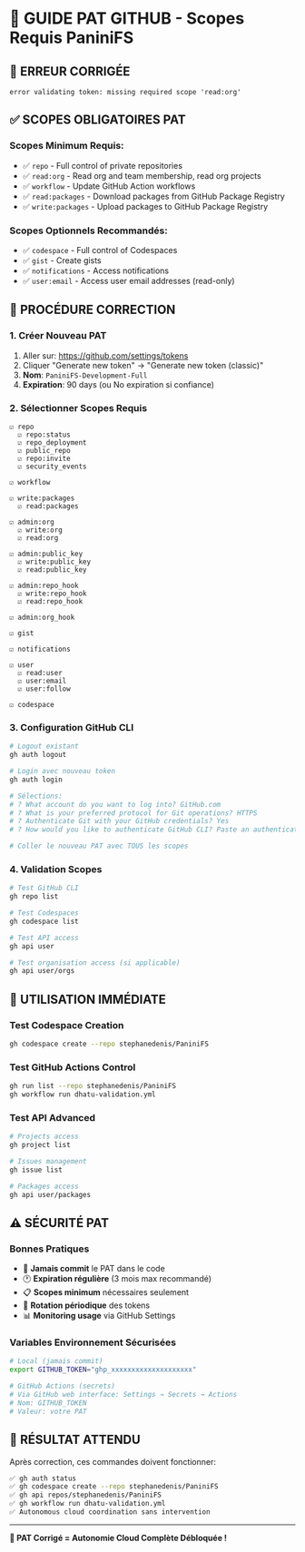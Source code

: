 # 🔑 GUIDE PAT GITHUB - Scopes Requis PaniniFS

## 🚨 **ERREUR CORRIGÉE**
```
error validating token: missing required scope 'read:org'
```

## ✅ **SCOPES OBLIGATOIRES PAT**

### **Scopes Minimum Requis:**
- ✅ `repo` - Full control of private repositories  
- ✅ `read:org` - Read org and team membership, read org projects
- ✅ `workflow` - Update GitHub Action workflows
- ✅ `read:packages` - Download packages from GitHub Package Registry
- ✅ `write:packages` - Upload packages to GitHub Package Registry

### **Scopes Optionnels Recommandés:**
- ✅ `codespace` - Full control of Codespaces  
- ✅ `gist` - Create gists
- ✅ `notifications` - Access notifications
- ✅ `user:email` - Access user email addresses (read-only)

## 🔧 **PROCÉDURE CORRECTION**

### **1. Créer Nouveau PAT** 
1. Aller sur: https://github.com/settings/tokens
2. Cliquer "Generate new token" → "Generate new token (classic)"
3. **Nom**: `PaniniFS-Development-Full`
4. **Expiration**: 90 days (ou No expiration si confiance)

### **2. Sélectionner Scopes Requis**
```
☑️ repo
  ☑️ repo:status
  ☑️ repo_deployment  
  ☑️ public_repo
  ☑️ repo:invite
  ☑️ security_events

☑️ workflow

☑️ write:packages
  ☑️ read:packages

☑️ admin:org
  ☑️ write:org
  ☑️ read:org

☑️ admin:public_key
  ☑️ write:public_key
  ☑️ read:public_key

☑️ admin:repo_hook
  ☑️ write:repo_hook
  ☑️ read:repo_hook

☑️ admin:org_hook

☑️ gist

☑️ notifications

☑️ user
  ☑️ read:user
  ☑️ user:email
  ☑️ user:follow

☑️ codespace
```

### **3. Configuration GitHub CLI**
```bash
# Logout existant
gh auth logout

# Login avec nouveau token
gh auth login

# Sélections:
# ? What account do you want to log into? GitHub.com
# ? What is your preferred protocol for Git operations? HTTPS  
# ? Authenticate Git with your GitHub credentials? Yes
# ? How would you like to authenticate GitHub CLI? Paste an authentication token

# Coller le nouveau PAT avec TOUS les scopes
```

### **4. Validation Scopes**
```bash
# Test GitHub CLI
gh repo list

# Test Codespaces
gh codespace list

# Test API access
gh api user

# Test organisation access (si applicable)
gh api user/orgs
```

## 🚀 **UTILISATION IMMÉDIATE**

### **Test Codespace Creation**
```bash
gh codespace create --repo stephanedenis/PaniniFS
```

### **Test GitHub Actions Control**
```bash
gh run list --repo stephanedenis/PaniniFS
gh workflow run dhatu-validation.yml
```

### **Test API Advanced**
```bash
# Projects access
gh project list

# Issues management
gh issue list

# Packages access
gh api user/packages
```

## ⚠️ **SÉCURITÉ PAT**

### **Bonnes Pratiques**
- 🔐 **Jamais commit** le PAT dans le code
- 🕐 **Expiration régulière** (3 mois max recommandé)
- 📋 **Scopes minimum** nécessaires seulement
- 🔄 **Rotation périodique** des tokens
- 📊 **Monitoring usage** via GitHub Settings

### **Variables Environnement Sécurisées**
```bash
# Local (jamais commit)
export GITHUB_TOKEN="ghp_xxxxxxxxxxxxxxxxxxxx"

# GitHub Actions (secrets)
# Via GitHub web interface: Settings → Secrets → Actions
# Nom: GITHUB_TOKEN
# Valeur: votre PAT
```

## 🎯 **RÉSULTAT ATTENDU**

Après correction, ces commandes doivent fonctionner:
```bash
✅ gh auth status
✅ gh codespace create --repo stephanedenis/PaniniFS  
✅ gh api repos/stephanedenis/PaniniFS
✅ gh workflow run dhatu-validation.yml
✅ Autonomous cloud coordination sans intervention
```

---

**🔑 PAT Corrigé = Autonomie Cloud Complète Débloquée !**
